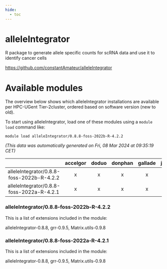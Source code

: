 ```yaml
---
hide:
  - toc
---
```


alleleIntegrator
================


R package to generate allele specific counts for scRNA data and use it to identify cancer cells

https://github.com/constantAmateur/alleleIntegrator
# Available modules


The overview below shows which alleleIntegrator installations are available per HPC-UGent Tier-2cluster, ordered based on software version (new to old).

To start using alleleIntegrator, load one of these modules using a `module load` command like:

```shell
module load alleleIntegrator/0.8.8-foss-2022b-R-4.2.2
```

*(This data was automatically generated on Fri, 08 Mar 2024 at 09:35:19 CET)*  

| |accelgor|doduo|donphan|gallade|joltik|skitty|
| :---: | :---: | :---: | :---: | :---: | :---: | :---: |
|alleleIntegrator/0.8.8-foss-2022b-R-4.2.2|x|x|x|x|x|x|
|alleleIntegrator/0.8.8-foss-2022a-R-4.2.1|x|x|x|x|x|x|


### alleleIntegrator/0.8.8-foss-2022b-R-4.2.2

This is a list of extensions included in the module:

alleleIntegrator-0.8.8, grr-0.9.5, Matrix.utils-0.9.8

### alleleIntegrator/0.8.8-foss-2022a-R-4.2.1

This is a list of extensions included in the module:

alleleIntegrator-0.8.8, grr-0.9.5, Matrix.utils-0.9.8